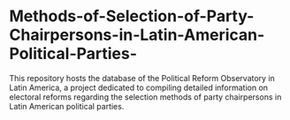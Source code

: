 # Methods-of-Selection-of-Party-Chairpersons-in-Latin-American-Political-Parties-
This repository hosts the database of the Political Reform Observatory in Latin America, a project dedicated to compiling detailed information on electoral reforms regarding the selection methods of party chairpersons in Latin American political parties.
